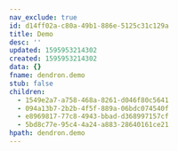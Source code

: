 ```yaml
---
nav_exclude: true
id: d14ff02a-c80a-49b1-886e-5125c31c129a
title: Demo
desc: ''
updated: 1595953214302
created: 1595953214302
data: {}
fname: dendron.demo
stub: false
children:
  - 1549e2a7-a758-468a-8261-d046f80c5641
  - 094a13b7-2b2b-4f5f-889a-06bdc074540f
  - e8969817-77c8-4943-bbad-d368997157cf
  - 5bd8c77e-95c4-4a24-a883-28640161ce21
hpath: dendron.demo
---
```


